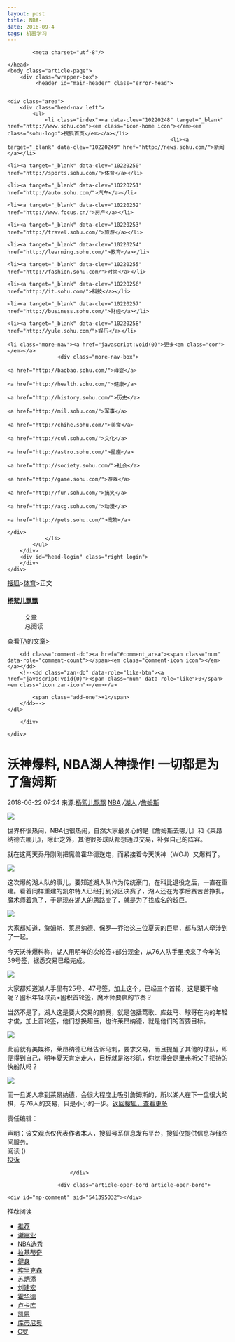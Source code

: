 ```yaml
---
layout: post
title: NBA-
date: 2016-09-4 
tags: 机器学习    
---
```

<!DOCTYPE html>
<html data-log-pv='{"mpc":17}'>
    <head>
        <title>沃神爆料, NBA湖人神操作! 一切都是为了詹姆斯_搜狐体育_搜狐网</title>
        <meta http-equiv="Cache-Control" content="no-transform" /> 
<meta http-equiv="Cache-Control" content="no-siteapp" /> 
<meta name="copyright" content="Copyright © 2017 Sohu.com Inc. All Rights Reserved." />
<meta name="mediaid" content="杨絮儿飘飘"/>
<meta name="keywords" content="爆料,nba,操作,一切都,是为了,詹姆斯" />
<meta name="description" content="世界杯很热闹，NBA也很热闹，自然大家最关心的是《詹姆斯去哪儿》和《莱昂纳德去哪儿》，除此之外，其他很多球队都想通过交易，补强自己的阵容。 就在这两天乔丹刚刚把魔兽霍华德送走，而紧接着今天沃神（WOJ）又爆料" />
<meta property="og:type" content="news"/>
<meta property="og:title" content="沃神爆料, NBA湖人神操作! 一切都是为了詹姆斯"/>
<meta property="og:description" content="世界杯很热闹，NBA也很热闹，自然大家最关心的是《詹姆斯去哪儿》和《莱昂纳德去哪儿》，除此之外，其他很多球队都想通过交易，补强自己的阵容。 就在这两天乔丹刚刚把魔兽霍华德送走，而紧接着今天沃神（WOJ）又爆料"/>
<meta property="og:image" content="http://sohu-media.bjcnc.scs.sohucs.com/web/static/images/sohu_logo.png"/>
<meta property="og:url" content="www.sohu.com/a/237124284_99891568"/>
<meta property="og:release_date" content="2018-06-22 07:24"/>
<meta itemprop="dateUpdate" content="2018-06-22 07:24" />
<meta itemprop="datePublished" content="2018-06-22 07:24" />
<link rel="canonical" href="http://www.sohu.com/a/237124284_99891568"/>
<link rel="alternate" media="only screen and(max-width: 640px)" href="m.sohu.com/a/237124284_99891568"/>

            <meta charset="utf-8"/>
<meta name="renderer" content="webkit"> 
<meta http-equiv="X-UA-Compatible" content="IE=Edge,chrome=1"/>
<meta name="viewport" content="width=device-width, initial-scale=1,maximum-scale=1" />
<link rel="icon" href="//statics.itc.cn/web/static/images/pic/sohu-logo/favicon.ico" type="image/x-icon"/>
<link rel="shortcut icon" href="//statics.itc.cn/web/static/images/pic/sohu-logo/favicon.ico" type="image/x-icon"/>
<link rel="apple-touch-icon" sizes="57x57" href="//statics.itc.cn/web/static/images/pic/sohu-logo/logo-57.png" />
<link rel="apple-touch-icon" sizes="72x72" href="//statics.itc.cn/web/static/images/pic/sohu-logo/logo-72.png" />
<link rel="apple-touch-icon" sizes="114x114" href="//statics.itc.cn/web/static/images/pic/sohu-logo/logo-114.png" />
<link rel="apple-touch-icon" sizes="144x144" href="//statics.itc.cn/web/static/images/pic/sohu-logo/logo-144.png" />
<link href="//statics.itc.cn/web/static/css/main-ed7cf06cf7.css" rel="stylesheet"/>
<script>
    //  加载监控代码
</script>
<!--[if lt IE 9]>
<script src="//statics.itc.cn/web/static/js/es5-shim-08e41cfc3e.min.js"></script>
<script src="//statics.itc.cn/web/static/js/es5-sham-1d5fa1124b.min.js"></script>
<script src="//statics.itc.cn/web/static/js/html5shiv-21fc8c2ba6.js"></script>
<link href="//statics.itc.cn/web/static/css/ie8hack-9dce3c3b96.css" rel="stylesheet" />
<![endif]-->
<script type="text/javascript">
//解決IE8,IE9不支持console的问题
(function() {
    var method;
    var noop = function() {};
    var methods = [
        'assert', 'clear', 'count', 'debug', 'dir', 'dirxml', 'error',
        'exception', 'group', 'groupCollapsed', 'groupEnd', 'info', 'log',
        'markTimeline', 'profile', 'profileEnd', 'table', 'time', 'timeEnd',
        'timeStamp', 'trace', 'warn'
    ];
    var length = methods.length;
    var console = (window.console = window.console || {});

    while (length--) {
        method = methods[length];

        // Only stub undefined methods.
        if (!console[method]) {
            console[method] = noop;
        }
    }
}());
</script>
<script type="text/javascript">
    (function () {
        var html = document.getElementsByTagName("html")[0];
        var width = Math.min(document.documentElement.clientWidth, 790);
        width = width < 320 ? 320 : width;
        if (document.documentElement.clientWidth <= 1024) {
            html.style.fontSize = width / 790 * 79 + 'px';
        }
        if (window.addEventListener) {
            window.addEventListener('resize', resizeHandler);
        }
        else if (window.attachEvent) {
            window.attachEvent('onresize', resizeHandler);
        }
        function resizeHandler() {
            if (document.documentElement.clientWidth <= 1024) {
                var width = Math.min(document.documentElement.clientWidth, 790);
                width = width < 320 ? 320 : width;
                html.style.fontSize = width / 790 * 79 + 'px';
            } else {
                html.style.fontSize = "16px";
            }
        };
    })();
</script>


    </head>
    <body class="article-page">
        <div class="wrapper-box">
             <header id="main-header" class="error-head">


	<div class="area">
		<div class="head-nav left">
			<ul>
			    <li class="index"><a data-clev="10220248" target="_blank" href="http://www.sohu.com"><em class="icon-home icon"></em><em class="sohu-logo">搜狐首页</em></a></li>
														<li><a target="_blank" data-clev="10220249" href="http://news.sohu.com/">新闻</a></li>
																			<li><a target="_blank" data-clev="10220250" href="http://sports.sohu.com/">体育</a></li>
																			<li><a target="_blank" data-clev="10220251" href="http://auto.sohu.com/">汽车</a></li>
																			<li><a target="_blank" data-clev="10220252" href="http://www.focus.cn/">房产</a></li>
																			<li><a target="_blank" data-clev="10220253" href="http://travel.sohu.com/">旅游</a></li>
																			<li><a target="_blank" data-clev="10220254" href="http://learning.sohu.com/">教育</a></li>
																			<li><a target="_blank" data-clev="10220255" href="http://fashion.sohu.com/">时尚</a></li>
																			<li><a target="_blank" data-clev="10220256" href="http://it.sohu.com/">科技</a></li>
																			<li><a target="_blank" data-clev="10220257" href="http://business.sohu.com/">财经</a></li>
																			<li><a target="_blank" data-clev="10220258" href="http://yule.sohu.com/">娱乐</a></li>
																																																																																																																									<li class="more-nav"><a href="javascript:void(0)">更多<em class="cor"></em></a>
					<div class="more-nav-box">
																																																																																																																																																					<a href="http://baobao.sohu.com/">母婴</a>
																										<a href="http://health.sohu.com/">健康</a>
																										<a href="http://history.sohu.com/">历史</a>
																										<a href="http://mil.sohu.com/">军事</a>
																										<a href="http://chihe.sohu.com/">美食</a>
																										<a href="http://cul.sohu.com/">文化</a>
																										<a href="http://astro.sohu.com/">星座</a>
																										<a href="http://society.sohu.com/">社会</a>
																										<a href="http://game.sohu.com/">游戏</a>
																										<a href="http://fun.sohu.com/">搞笑</a>
																										<a href="http://acg.sohu.com/">动漫</a>
																										<a href="http://pets.sohu.com/">宠物</a>
																		</div>
				</li>
			</ul>
		</div>
		<div id="head-login" class="right login">
		</div>
	</div>

</header>             
  <div class="location area">
        <span class="sohu-logo"><a href="/">搜狐</a></span>&gt;<a href="//sports.sohu.com" data-role="channelLink" target="_blank">体育</a>&gt;<span data-role="category-name" style="display:none"><em style="margin:0 8px;"></em>&gt;</span><span class="dir-end">正文</span>
    </div>             <div class="area clearfix" id="article-container">
                <div class="column left">
	<div class="user-info" id="user-info">
    <div class="user-pic">
        <a href="http://mp.sohu.com/profile?xpt=cHBhZzgxMTczMGYxOGZkYkBzb2h1LmNvbQ==&_f=index_pagemp_1" target="_blank"><img src="http://sucimg.itc.cn/avatarimg/d511b094d602481284d70490bb33f4bf_1512515537595" alt=""></a>
    </div>
    <h4><a href="http://mp.sohu.com/profile?xpt=cHBhZzgxMTczMGYxOGZkYkBzb2h1LmNvbQ==&_f=index_pagemp_1" target="_blank">杨絮儿飘飘</a></h4>
                    <dl class="user-num">
        <dd><span class="value" data-value="554" data-role="info-article-num"><em class="num"></em></span>文章</dd>
        <dd><span class="value" data-value="" data-role="info-read-num"><em class="num"></em></span>总阅读</dd>
    </dl>
    <div class="user-more"><a href="http://mp.sohu.com/profile?xpt=cHBhZzgxMTczMGYxOGZkYkBzb2h1LmNvbQ==&_f=index_pagemp_2" target="_blank">查看TA的文章&gt;</a></div>
</div>	<div class="article-do" id="article-do">
		<div class="article-done">
    <dl>

        <dd class="comment-do"><a href="#comment_area"><span class="num" data-role="comment-count"></span><em class="comment-icon icon"></em></a></dd>
        <!--<dd class="zan-do" data-role="like-btn"><a href="javascript:void(0)"><span class="num" data-role="like">0</span><em class="icon zan-icon"></em></a>

            <span class="add-one">+1</span>
        </dd>-->
    </dl>
</div>
		<div class="share" id="share">

		</div>

	</div>

</div>                <div class="left main">
                    <div class="text">
                        <div class="text-title">
    <h1>沃神爆料, NBA湖人神操作! 一切都是为了詹姆斯<span class="article-tag">
                 </span>
    </h1>
            <div class="article-info">
        <span class="time" id="news-time" data-val="1529623479000">2018-06-22 07:24</span>
        <span data-role="original-link">来源:<a href="null" target="_blank">杨絮儿飘飘</a></span>
                <span class="tag">
                                                  <a href="/tag/69931" target="_blank">NBA</a>
                                                                  <em>/</em><a href="/tag/69914" target="_blank">湖人</a>
                                                                  <em>/</em><a href="/tag/52621" target="_blank">詹姆斯</a>
                                      </span>
            </div>
</div>
<article class="article" id="mp-editor">
      <p data-role="original-title" style="display:none">原标题：沃神爆料, NBA湖人神操作! 一切都是为了詹姆斯</p>
            <p><img src="//5b0988e595225.cdn.sohucs.com/images/20180622/b6ed520f4f5443c4886d6f75ba19f97a.jpeg" max-width="600" /></p> 
<p>世界杯很热闹，NBA也很热闹，自然大家最关心的是《詹姆斯去哪儿》和《莱昂纳德去哪儿》，除此之外，其他很多球队都想通过交易，补强自己的阵容。</p> 
<p>就在这两天乔丹刚刚把魔兽霍华德送走，而紧接着今天沃神（WOJ）又爆料了。</p> 
<p><img src="//5b0988e595225.cdn.sohucs.com/images/20180622/875379333a62406892f807448211aa67.jpeg" max-width="600" /></p> 
<p>这次爆的湖人队的事儿，要知道湖人队作为传统豪门，在科比退役之后，一直在重建。看着同样重建的凯尔特人已经打到分区决赛了，湖人还在为季后赛苦苦挣扎，魔术师着急了，于是现在湖人的思路变了，就是为了找成名的超巨。</p> 
<p><img src="//5b0988e595225.cdn.sohucs.com/images/20180622/3657cac9b76c4dcdb2356a458c79cea1.jpeg" max-width="600" /></p> 
<p>大家都知道，詹姆斯、莱昂纳德、保罗—乔治这三位夏天的巨星，都与湖人牵涉到了一起。</p> 
<p>今天沃神爆料称，湖人用明年的次轮签+部分现金，从76人队手里换来了今年的39号签，据悉交易已经完成。</p> 
<p><img src="//5b0988e595225.cdn.sohucs.com/images/20180622/c0f70c1976ac4fcda3e7bc8a107cec55.jpeg" max-width="600" /></p> 
<p>大家都知道湖人手里有25号、47号签，加上这个，已经三个首轮，这是要干啥呢？囤积年轻球员+囤积首轮签，魔术师要疯的节奏？</p> 
<p>当然不是了，湖人这是要大交易的前奏，就是包括莺歌、库兹马、球哥在内的年轻才俊，加上首轮签，他们想换超巨，也许莱昂纳德，就是他们的首要目标。</p> 
<p><img src="//5b0988e595225.cdn.sohucs.com/images/20180622/5edd30640d6b4ae4aa09906affecde3b.jpeg" max-width="600" /></p> 
<p>此前就有美媒称，莱昂纳德已经告诉马刺，要求交易，而且提醒了其他的球队，即便得到自己，明年夏天肯定走人，目标就是洛杉矶，你觉得会是里弗斯父子把持的快船队吗？</p> 
<p><img src="//5b0988e595225.cdn.sohucs.com/images/20180622/feff5e54458145ff82893add79e07a68.jpeg" max-width="600" /></p> 
<p>而一旦湖人拿到莱昂纳德，会很大程度上吸引詹姆斯的，所以湖人在下一盘很大的棋，与76人的交易，只是小小的一步。<a href="//www.sohu.com/?strategyid=00001 " target="_blank" title="点击进入搜狐首页" id="backsohucom" style="white-space: nowrap;"><span class="backword"><i class="backsohu"></i>返回搜狐，查看更多</span></a></p>      <p data-role="editor-name">责任编辑：<span></span></p>
</article>
  <div class="statement">声明：该文观点仅代表作者本人，搜狐号系信息发布平台，搜狐仅提供信息存储空间服务。</div>  <div class="article-oper">
    <div class="article-oper-1 left">
        <span class="read-num">阅读 (<em data-role="pv" data-val="$articleStat.pv"></em>)</span>
    </div>
    <div class="article-oper-r right">
        <span class="uninterested" id="uninterested"></span>
        <a class="complain-link" target="_blank" href="https://passport.zhan.sohu.com/passport/sohu/login-jumpto?callback=https://yonghufankui.kuaizhan.com/clubpc/topics/WhOlhDSItmL75kIf#!/comments/0"><em class="complain-icon icon"></em>投诉</a>
    </div>
</div>
 
 

                        </div>

                    <div class="article-oper-bord article-oper-bord">

</div>
                    <div class="article-recom clear" id="sogou-words">

</div>                    <div class="god-article-bottom" id="god_bottom_banner">
</div>
<div class="user-god clear" id="user-post" style="display:none">

</div>                    <div class="comment" id="comment_area">


    <div id="mp-comment" sid="541395032"></div> 


</div>                    
<div class="groom-read">
    <div class="title"><span><em class="ln"></em>推荐阅读</span></div>
    <div class="groom-menu clear " id="news-recommend-nav">
<ul>     <li class="cur" data-id=""><a href="javascript:void(0)"><em class="dot"></em>推荐</a></li>
               <li data-id="" data-tag-id="59437" ><a href="//www.sohu.com/tag/59437">谢震业</a></li>
                <li data-id="" data-tag-id="52637" ><a href="//www.sohu.com/tag/52637">NBA选秀</a></li>
                <li data-id="" data-tag-id="58482" ><a href="//www.sohu.com/tag/58482">拉基蒂奇</a></li>
                <li data-id="" data-tag-id="65945" ><a href="//www.sohu.com/tag/65945">健身</a></li>
                <li data-id="" data-tag-id="58311" ><a href="//www.sohu.com/tag/58311">埃里克森</a></li>
                <li data-id="" data-tag-id="59231" ><a href="//www.sohu.com/tag/59231">苏炳添</a></li>
                <li data-id="" data-tag-id="59686" ><a href="//www.sohu.com/tag/59686">刘建宏</a></li>
                <li data-id="" data-tag-id="58736" ><a href="//www.sohu.com/tag/58736">霍华德</a></li>
                <li data-id="" data-tag-id="58440" ><a href="//www.sohu.com/tag/58440">卢卡库</a></li>
                <li data-id="" data-tag-id="58412" ><a href="//www.sohu.com/tag/58412">凯恩</a></li>
                <li data-id="" data-tag-id="58415" ><a href="//www.sohu.com/tag/58415">库蒂尼奥</a></li>
                <li data-id="" data-tag-id="58457" ><a href="//www.sohu.com/tag/58457">C罗</a></li>
            
</ul>
</div>
    <div class="news-list clear" id="main-news" style="min-height:1000px">
         <!---->
    </div>

</div>
                </div>
                <div class="sidebar right" id="right-side-bar">
    <div class="search-right" id="search"></div>
    <div class="godA" id="nav_button">

    </div>
    <div class="godR" id="god_1">

    </div>
        <div data-role="hot-pic" class="clearfix bord hot-atlas"></div>
    <div class="godR" id="god_2">

    </div>
    <div class="hot-article clear bord" id="hot-news">
 </div>

    <div class="godR" id="god_3">

    </div>
     <div class="bord clear recommend" id="recommend-writer">

</div>    <div class="godR" id="god_4">

    </div>
     <div class="pages-fun  " id="pages-fun"></div>
    <div id="god_fix_container" class="right-fixed" style="display:none;">
        <div class="godR" id="god_fix_1">

        </div>
    </div>
     <div id="fixed-view" data-rel="#hot-news" style="z-index:2">
    </div>
</div>



             </div>
             <div id="float-btn" class="float-links"></div>              <div class="sohu-khd" data-role="wp-ad"><a href="javascript:void(0)" class="close-khd"></a><a href="https://www.microsoft.com/zh-cn/store/p/%E6%90%9C%E7%8B%90uwp/9nb9229mmbjh" target="_blank" class="download-khd"><i class="icon khd-d-icon"></i>免费获取</a></div>
            <div id="pop-news" class="pop-news"></div>        </div>
            <div id="sohu-mod" class="sohu-mod">
  <div class="area sohu-frag">
    <div class="left sohu-news">
      <div class="title">今日搜狐热点</div>
      <div class="list">
        <ul>
                      <li><a class="link-home" href="/a/237073192_115362" target="_blank">违法填埋近万吨垃圾！中央出手，这家明星企业摊上事了</a></li>
                      <li><a class="link-home" href="http://www.sohu.com/a/237141321_119586" target="_blank">中国移动发公告:7月1日起取消流量“漫游”费</a></li>
                      <li><a class="link-home" href="http://www.sohu.com/a/237126704_100023701" target="_blank">毕业生学历认证申请将免费 之前收的超亿元去哪了</a></li>
                      <li><a class="link-home" href="/a/237069896_100103081" target="_blank">国产航母或今年交付，将反超这些国家</a></li>
                  </ul>
      </div>
    </div>
    <div class="left auto-sohu">
      <div class="count-down"><span>6</span>秒后</div>
      <div class="go-sohu"><a href="http://www.sohu.com?strategyid=00004">进入搜狐首页</a></div>
      <a href="#" target="_blank" class="close-sohu"></a>
    </div>
  </div>
</div>
<div id="sohu-remend" class="sohu-remend">
    <div class="area sohu-remend-box">
        <div class="remend-tt left">今日推荐</div>
        <div class="left sohu-pp">
            <ul>
                                                    <li>
                    <a class="jumpsohu" data-clev="10220278" title="梅西终于解脱了 阿根廷彻底凉透了球迷心" href="http://www.sohu.com/picture/237137794" target="_blank">
                      <img alt="" src="http://29e5534ea20a8.cdn.sohucs.com/c_fill,w_220,h_110,g_faces/c_cut,x_0,y_0,w_1024,h_682/os/news/13723c69ae9bb5910fe306c4f12df4f2.jpg">
                      <span class="txt">梅西终于解脱了 阿根廷彻底凉透了球迷心</span>
                    </a>
                  </li>
                                                                      <li>
                    <a class="jumpsohu" data-clev="10220278" title="四川一大货车侧翻 砂石掩埋轿车6人身亡" href="http://www.sohu.com/picture/237124024" target="_blank">
                      <img alt="" src="http://29e5534ea20a8.cdn.sohucs.com/c_fill,w_220,h_110,g_faces/c_cut,x_53,y_-4,w_1060,h_707/os/news/2aa6b5bfff97a203436886436ff87b48.jpg">
                      <span class="txt">四川一大货车侧翻 砂石掩埋轿车6人身亡</span>
                    </a>
                  </li>
                                                                      <li>
                    <a class="jumpsohu" data-clev="10220278" title="女子ATM存款时遇持刀打劫淡定砍价" href="http://www.sohu.com/picture/237128582" target="_blank">
                      <img alt="" src="http://29e5534ea20a8.cdn.sohucs.com/c_fill,w_220,h_110,g_faces/c_cut,x_56,y_3,w_406,h_271/os/news/b034ccb06e33d68a77623ae99f3cdf25.jpg">
                      <span class="txt">女子ATM存款时遇持刀打劫淡定砍价</span>
                    </a>
                  </li>
                                                                      <li>
                    <a class="jumpsohu" data-clev="10220278" title="深井疑案!丧妻男子因何杀害卖药女子" href="http://www.sohu.com/picture/237132564" target="_blank">
                      <img alt="" src="http://29e5534ea20a8.cdn.sohucs.com/c_fill,w_220,h_110,g_faces/c_cut,x_29,y_0,w_540,h_360/os/news/5f7d7dad449f0636455bfe1ddf7cd595.jpg">
                      <span class="txt">深井疑案!丧妻男子因何杀害卖药女子</span>
                    </a>
                  </li>
                                                                                </ul>
        </div>
        <div class="right sohu-do">
            <a data-clev="10220279" href="http://www.sohu.com?strategyid=00004"><div class="go-sohu">进入搜狐首页</div></a>
            <a data-clev="10220280" href="//shang.qq.com/wpa/qunwpa?idkey=04e47b9e7004c967962f52532465719ae8a30cf05413c11934ec121fb7e2dd62" target="_blank" class="feedback-link">意见反馈</a>
            <a data-clev="10220281" href="javascript:void(0)" target="_blank" class="close-remend"></a>
        </div>
    </div>
    <div class="sohu-remend-layer"></div>
</div>             

<script src="//statics.itc.cn/web/static/js/lib-61587d9fb8.js"></script>
<script src="//39d0825d09f05.cdn.sohucs.com/sdk/passport-4.0.3.js"></script>
<!--<script src="//statics.itc.cn/web/static/js/ie8hack-07e05e83f1.js"></script>-->
<script src="//txt.go.sohu.com/ip/soip"></script>
<script src="//statics.itc.cn/web/static/js/main-0acbed0627.js"></script>
<script src="//js.sohu.com/pv.js"></script>
             <script>
try{console.log("执行成功")
        window.sohu_mp.article({
        channel_id: "17",
        news_id: "237124284",
        cms_id: "541395032",
        media_id: "99891568",
        passport: "ppag811730f18fdb@sohu.com",
        weboUrl: "http://mp.sohu.com/profile?xpt=cHBhZzgxMTczMGYxOGZkYkBzb2h1LmNvbQ==",
        title: "沃神爆料, NBA湖人神操作! 一切都是为了詹姆斯",
        channel_url:"//sports.sohu.com",
        categoryId:"1400",
        mpNewsExt:{
            "modelId":""
        }});
        
}
catch(e){
    var html = '<div class="err-js">' +
                '<span><em class="icon err-js-icon"></em>JS加载错误，请重新加载。</span>' +
                '<a href="javascript:window.location.reload()" target="_blank" class="cached-btn"' +
                '><em class="icon-cached"></em>刷新</a></div>';
    $(document.body).prepend(html);
    // Raven.captureException(e);
    console.error("发生错误",e);
}
</script>
<!--[if lt IE 8]>
<script type="text/javascript">
(function(){
    var ua = navigator.userAgent;
    var version;
    var html = '<div class="area clear">' +
        '<div class="ie-low">' +
        '<p>您的浏览器版本过低<br>为了更好的体验，请升级你的浏览器。</p>' +
        '<h5><a href="https://ie.sogou.com" target="_blank" class="upgrade-btn">马上升级</a></h5>' +
        '</div></div>';
    if (/MSIE ([^;]+)/.test(ua)) {
        version = parseInt(RegExp["$1"]);
        if (version<8) {
            document.body.innerHTML=html;
            var reg = new RegExp("(^| )SUV=([^;]*)(;|$)");
            var suvs = unescape(document.cookie.match(reg)[2]); 
            var spv_server_src = "http://pv.sohu.com/action.gif?actionId=10078&SUV="+suvs;
            var scripts = document.createElement('script');
            scripts.src = spv_server_src;
            document.body.appendChild(scripts);   
            Raven.captureException(new Error('ie'+version));   
        }
    }
})()
</script>
<![endif]-->
<script src="//images.sohu.com/bill/default/sohu-require.js"></script>
<script type="text/javascript"> require(["sjs/matrix/ad/passion"]);</script>
<script type="text/javascript" src="//www.sohu.com/sohuflash_1.js"></script>
<script type="text/javascript" src="//images.sohu.com/bill/s2015/jscript/lib/sjs/matrix/ad/form/delivery.js"></script>
<script type="text/javascript" src="//images.sohu.com/bill/s2015/jscript/lib/sjs/matrix/pv/pagePVmonitor.js"></script>


<script>
(function(){
    var bp = document.createElement('script');
    var curProtocol = window.location.protocol.split(':')[0];
    if (curProtocol === 'https') {
        bp.src = 'https://zz.bdstatic.com/linksubmit/push.js';        
    }
    else {
        bp.src = 'http://push.zhanzhang.baidu.com/push.js';
    }
    var s = document.getElementsByTagName("script")[0];
    s.parentNode.insertBefore(bp, s);
})();
</script>

    </body>
</html>
